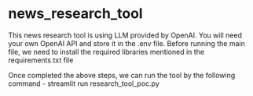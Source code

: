 # news_research_tool

This news research tool is using LLM provided by OpenAI. You will need your own OpenAI API and store it in the .env file.
Before running the main file, we need to install the required libraries mentioned in the requirements.txt file

Once completed the above steps, we can run the tool by the following command - streamlit run research_tool_poc.py
